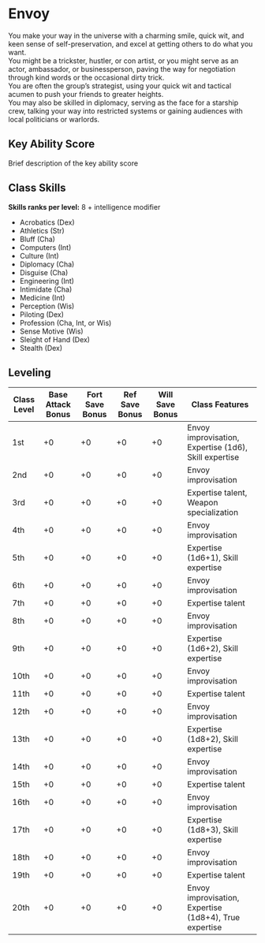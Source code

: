 # Envoy

You make your way in the universe with a charming smile, quick wit, and keen sense of self-preservation, and excel at getting others to do what you want.   
You might be a trickster, hustler, or con artist, or you might serve as an actor, ambassador, or businessperson, paving the way for negotiation through kind words or the occasional dirty trick.   
You are often the group’s strategist, using your quick wit and tactical acumen to push your friends to greater heights.   
You may also be skilled in diplomacy, serving as the face for a starship crew, talking your way into restricted systems or gaining audiences with local politicians or warlords.

## Key Ability Score

Brief description of the key ability score

## Class Skills

<strong>Skills ranks per level:</strong> 8 + intelligence modifier

- Acrobatics (Dex)
- Athletics (Str)
- Bluff (Cha)
- Computers (Int)
- Culture (Int)
- Diplomacy (Cha)
- Disguise (Cha)
- Engineering (Int)
- Intimidate (Cha)
- Medicine (Int)
- Perception (Wis)
- Piloting (Dex)
- Profession (Cha, Int, or Wis)
- Sense Motive (Wis)
- Sleight of Hand (Dex)
- Stealth (Dex)

## Leveling
| Class Level | Base Attack Bonus | Fort Save Bonus | Ref Save Bonus | Will Save Bonus | Class Features |
|---|---|---|---|---|---|
| 1st | +0 | +0 | +0 | +0 | Envoy improvisation, Expertise (1d6), Skill expertise |
| 2nd | +0 | +0 | +0 | +0 | Envoy improvisation |
| 3rd | +0 | +0 | +0 | +0 | Expertise talent, Weapon specialization |
| 4th | +0 | +0 | +0 | +0 | Envoy improvisation |
| 5th | +0 | +0 | +0 | +0 | Expertise (1d6+1), Skill expertise |
| 6th | +0 | +0 | +0 | +0 | Envoy improvisation |
| 7th | +0 | +0 | +0 | +0 | Expertise talent |
| 8th | +0 | +0 | +0 | +0 | Envoy improvisation |
| 9th | +0 | +0 | +0 | +0 | Expertise (1d6+2), Skill expertise |
| 10th | +0 | +0 | +0 | +0 | Envoy improvisation |
| 11th | +0 | +0 | +0 | +0 | Expertise talent |
| 12th | +0 | +0 | +0 | +0 | Envoy improvisation |
| 13th | +0 | +0 | +0 | +0 | Expertise (1d8+2), Skill expertise |
| 14th | +0 | +0 | +0 | +0 | Envoy improvisation |
| 15th | +0 | +0 | +0 | +0 | Expertise talent |
| 16th | +0 | +0 | +0 | +0 | Envoy improvisation |
| 17th | +0 | +0 | +0 | +0 | Expertise (1d8+3), Skill expertise |
| 18th | +0 | +0 | +0 | +0 | Envoy improvisation |
| 19th | +0 | +0 | +0 | +0 | Expertise talent |
| 20th | +0 | +0 | +0 | +0 | Envoy improvisation, Expertise (1d8+4), True expertise |